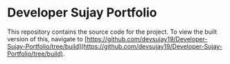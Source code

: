 # Developer Sujay Portfolio

This repository contains the source code for the project.
To view the built version of this, navigate to [https://github.com/devsujay19/Developer-Sujay-Portfolio/tree/build](https://github.com/devsujay19/Developer-Sujay-Portfolio/tree/build).
